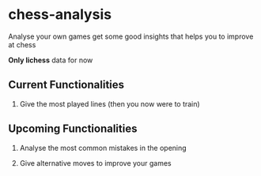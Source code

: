 # chess-analysis

Analyse your own games get some good insights that helps you to improve at chess

**Only lichess** data for now

## Current Functionalities

1. Give the most played lines (then you now were to train)

## Upcoming Functionalities

1. Analyse the most common mistakes in the opening

1. Give alternative moves to improve your games
